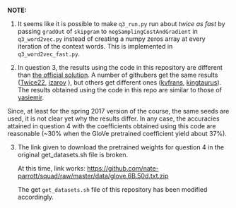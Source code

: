 **NOTE:**

1. It seems like it is possible to make `q3_run.py` run about *twice as fast* by passing `gradOut` of `skipgram` to `negSamplingCostAndGradient` in `q3_word2vec.py` instead of creating a numpy zeros array at every iteration of the context words. This is implemented in `q3_word2vec_fast.py`.

2. In question 3, the results using the code in this repository are different than [the official solution](http://web.stanford.edu/class/cs224n/assignment1/assignment1_soln.pdf "the official solution"). A number of githubers get the same results ([Twice22](https://github.com/Twice22/CS224n-solutions/blob/master/Assigment%201/assignment1/q3_word_vectors.png), [izarov](https://github.com/izarov/cs224n/blob/master/assignment1/q3_word_vectors.png) ), but others get different ones ([kvfrans](https://github.com/kvfrans/cs224-solutions/blob/master/a1/q3_word_vectors.png), [kingtaurus](https://github.com/kingtaurus/cs224d/blob/master/assignment1/q3_word_vectors.png)). The results obtained using the code in this repo are similar to those of [yasiemir](https://github.com/yasiemir/cs224n/blob/master/assignment1/q3_word_vectors.png).

  Since, at least for the spring 2017 version of the course, the same seeds are used, it is not clear yet why the results differ. In any case, the accuracies attained in question 4 with the coefficients obtained using this code are reasonable (~30% when the GloVe pretrained coefficient yield about 37%).

3. The link given to download the pretrained weights for question 4 in the original get_datasets.sh file is broken.

   At this time, link works: https://github.com/nate-parrott/squad/raw/master/data/glove.6B.50d.txt.zip

   The get <code>get_datasets.sh</code> file of this repository has been modified accordingly.
